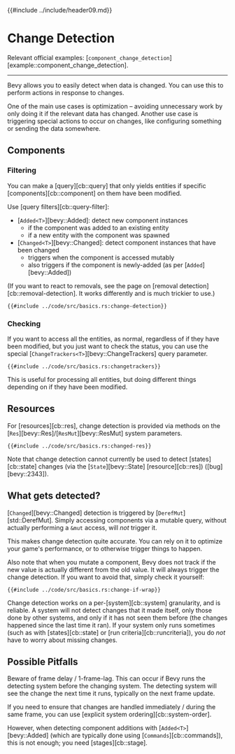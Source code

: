 {{#include ../include/header09.md}}

# Change Detection

Relevant official examples:
[`component_change_detection`][example::component_change_detection].

---

Bevy allows you to easily detect when data is changed. You can use this to
perform actions in response to changes.

One of the main use cases is optimization – avoiding unnecessary work by
only doing it if the relevant data has changed. Another use case is triggering
special actions to occur on changes, like configuring something or sending
the data somewhere.

## Components

### Filtering

You can make a [query][cb::query] that only yields entities if specific
[components][cb::component] on them have been modified.

Use [query filters][cb::query-filter]:
 - [`Added<T>`][bevy::Added]: detect new component instances
   - if the component was added to an existing entity
   - if a new entity with the component was spawned
 - [`Changed<T>`][bevy::Changed]: detect component instances that have been changed
   - triggers when the component is accessed mutably
   - also triggers if the component is newly-added (as per [`Added`][bevy::Added])

(If you want to react to removals, see the page on [removal
detection][cb::removal-detection]. It works differently and is much
trickier to use.)

```rust,no_run,noplayground
{{#include ../code/src/basics.rs:change-detection}}
```

### Checking

If you want to access all the entities, as normal, regardless of if they have
been modified, but you just want to check the status, you can use the special
[`ChangeTrackers<T>`][bevy::ChangeTrackers] query parameter.

```rust,no_run,noplayground
{{#include ../code/src/basics.rs:changetrackers}}
```

This is useful for processing all entities, but doing different things
depending on if they have been modified.

## Resources

For [resources][cb::res], change detection is provided via methods on the
[`Res`][bevy::Res]/[`ResMut`][bevy::ResMut] system parameters.

```rust,no_run,noplayground
{{#include ../code/src/basics.rs:changed-res}}
```

Note that change detection cannot currently be used to detect
[states][cb::state] changes (via the [`State`][bevy::State]
[resource][cb::res]) ([bug][bevy::2343]).

## What gets detected?

[`Changed`][bevy::Changed] detection is triggered by
[`DerefMut`][std::DerefMut]. Simply accessing components via a mutable query,
without actually performing a `&mut` access, will *not* trigger it.

This makes change detection quite accurate. You can rely on it to optimize
your game's performance, or to otherwise trigger things to happen.

Also note that when you mutate a component, Bevy does not track if the new
value is actually different from the old value. It will always trigger the
change detection. If you want to avoid that, simply check it yourself:

```rust,no_run,noplayground
{{#include ../code/src/basics.rs:change-if-wrap}}
```

Change detection works on a per-[system][cb::system] granularity, and is
reliable. A system will not detect changes that it made itself, only those
done by other systems, and only if it has not seen them before (the changes
happened since the last time it ran). If your system only runs sometimes
(such as with [states][cb::state] or [run criteria][cb::runcriteria]),
you do *not* have to worry about missing changes.

## Possible Pitfalls

Beware of frame delay / 1-frame-lag. This can occur if Bevy runs the detecting
system before the changing system. The detecting system will see the change
the next time it runs, typically on the next frame update.

If you need to ensure that changes are handled immediately / during the same
frame, you can use [explicit system ordering][cb::system-order].

However, when detecting component additions with [`Added<T>`][bevy::Added]
(which are typically done using [`Commands`][cb::commands]), this is not
enough; you need [stages][cb::stage].
